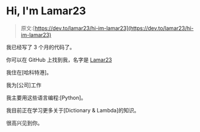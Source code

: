 # Hi, I'm Lamar23

> 原文:[https://dev.to/lamar23/hi-im-lamar23](https://dev.to/lamar23/hi-im-lamar23)

我已经写了 3 个月的代码了。

你可以在 GitHub 上找到我，名字是 [Lamar23](https://github.com/Lamar23)

我住在[哈科特港]。

我为[公司]工作

我主要用这些语言编程:[Python]。

我目前正在学习更多关于[Dictionary & Lambda]的知识。

很高兴见到你。
